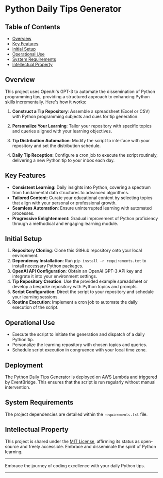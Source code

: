 # Python Daily Tips Generator

## Table of Contents
- [Overview](#overview)
- [Key Features](#key-features)
- [Initial Setup](#initial-setup)
- [Operational Use](#operational-use)
- [System Requirements](#system-requirements)
- [Intellectual Property](#intellectual-property)

## Overview

This project uses OpenAI's GPT-3 to automate the dissemination of Python programming tips, providing a structured approach to enhancing Python skills incrementally. Here's how it works:

1. **Construct a Tip Repository**: Assemble a spreadsheet (Excel or CSV) with Python programming subjects and cues for tip generation.

2. **Personalize Your Learning**: Tailor your repository with specific topics and queries aligned with your learning objectives.

3. **Tip Distribution Automation**: Modify the script to interface with your repository and set the distribution schedule.

4. **Daily Tip Reception**: Configure a cron job to execute the script routinely, delivering a new Python tip to your inbox each day.

## Key Features

- **Consistent Learning**: Daily insights into Python, covering a spectrum from fundamental data structures to advanced algorithms.
- **Tailored Content**: Curate your educational content by selecting topics that align with your personal or professional growth.
- **Seamless Automation**: Ensure uninterrupted learning with automated processes.
- **Progressive Enlightenment**: Gradual improvement of Python proficiency through a methodical and engaging learning module.

## Initial Setup

1. **Repository Cloning**: Clone this GitHub repository onto your local environment.
2. **Dependency Installation**: Run `pip install -r requirements.txt` to install necessary Python packages.
3. **OpenAI API Configuration**: Obtain an OpenAI GPT-3 API key and integrate it into your environment settings.
4. **Tip Repository Creation**: Use the provided example spreadsheet or develop a bespoke repository with Python topics and prompts.
5. **Script Configuration**: Direct the script to your repository and schedule your learning sessions.
6. **Routine Execution**: Implement a cron job to automate the daily execution of the script.

## Operational Use

- Execute the script to initiate the generation and dispatch of a daily Python tip.
- Personalize the learning repository with chosen topics and queries.
- Schedule script execution in congruence with your local time zone.

## Deployment

The Python Daily Tips Generator is deployed on AWS Lambda and triggered by EventBridge. This ensures that the script is run regularly without manual intervention.

## System Requirements

The project dependencies are detailed within the `requirements.txt` file.

## Intellectual Property

This project is shared under the [MIT License](LICENSE.md), affirming its status as open-source and freely accessible. Embrace and disseminate the spirit of Python learning.

---

Embrace the journey of coding excellence with your daily Python tips.

---
